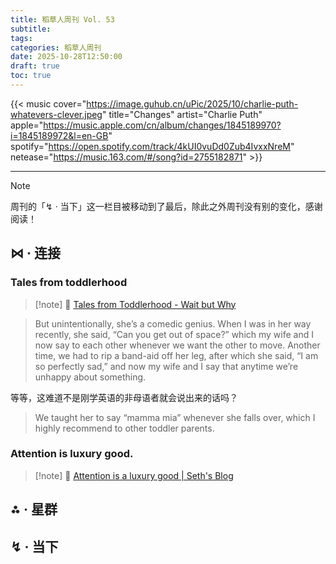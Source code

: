 ```yaml
---
title: 稻草人周刊 Vol. 53
subtitle:
tags:
categories: 稻草人周刊
date: 2025-10-28T12:50:00
draft: true
toc: true
---
```

{{< music cover="https://image.guhub.cn/uPic/2025/10/charlie-puth-whatevers-clever.jpeg" title="Changes" artist="Charlie Puth" apple="https://music.apple.com/cn/album/changes/1845189970?i=1845189972&l=en-GB" spotify="https://open.spotify.com/track/4kUI0vuDd0Zub4IvxxNreM" netease="https://music.163.com/#/song?id=2755182871" >}}

<!--more-->

---

> [!note]
> 周刊的「↯ · 当下」这一栏目被移动到了最后，除此之外周刊没有别的变化，感谢阅读！

## ⋈︎ · 连接

### Tales from toddlerhood

> [!note] 📜
> [Tales from Toddlerhood - Wait but Why](https://waitbutwhy.com/2025/10/toddler.html)



> But unintentionally, she’s a comedic genius. When I was in her way recently, she said, “Can you get out of space?” which my wife and I now say to each other whenever we want the other to move. Another time, we had to rip a band-aid off her leg, after which she said, “I am so perfectly sad,” and now my wife and I say that anytime we’re unhappy about something.

等等，这难道不是刚学英语的非母语者就会说出来的话吗？

> We taught her to say “mamma mia” whenever she falls over, which I highly recommend to other toddler parents.

### Attention is luxury good.
> [!note] 📜
> [Attention is a luxury good \| Seth's Blog](https://seths.blog/2025/10/attention-is-a-luxury-good/)

## ⁂ · 星群



## ↯ · 当下

